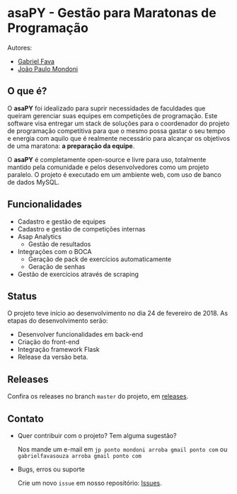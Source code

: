 # asaPY - Gestão para Maratonas de Programação
Autores:
* [Gabriel Fava](https://github.com/gabrielfava)
* [João Paulo Mondoni](https://github.com/jpmondoni)

## O que é?
O **asaPY** foi idealizado para suprir necessidades de faculdades que queiram gerenciar suas equipes em competições de programação. Este software visa entregar um stack de soluções para o coordenador do projeto de programação competitiva para que o mesmo possa gastar o seu tempo e energia com aquilo que é realmente necessário para alcançar os objetivos de uma maratona: **a preparação da equipe**.

O **asaPY** é completamente open-source e livre para uso, totalmente mantido pela comunidade e pelos desenvolvedores como um projeto paralelo. O projeto é executado em um ambiente web, com uso de banco de dados MySQL.

## Funcionalidades
* Cadastro e gestão de equipes
* Cadastro e gestão de competições internas
* Asap Analytics 
	* Gestão de resultados
* Integrações com o BOCA
	* Geração de pack de exercícios automaticamente
	* Geração de senhas 
* Gestão de exercícios através de scraping

## Status
O projeto teve início ao desenvolvimento no dia 24 de fevereiro de 2018. As etapas do desenvolvimento serão:
* Desenvolver funcionalidades em back-end
* Criação do front-end
* Integração framework Flask
* Release da versão beta.

## Releases
Confira os releases no branch `master` do projeto, em [releases](https://github.com/gabrielfava/asapy/releases).

## Contato
* Quer contribuir com o projeto? Tem alguma sugestão? 
	
	Nos mande um e-mail em `jp ponto mondoni arroba gmail ponto com` ou `gabrielfavasouza arroba gmail ponto com` 

* Bugs, erros ou suporte

	Crie um novo `issue` em nosso repositório: [Issues](https://github.com/gabrielfava/asapy/issues).